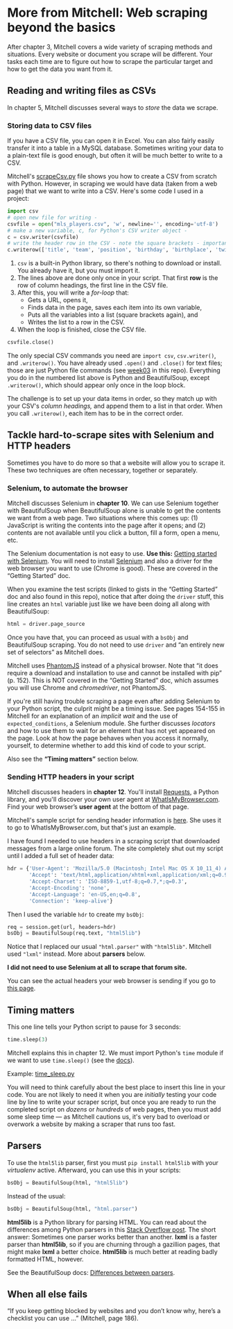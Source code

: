 # More from Mitchell: Web scraping beyond the basics

After chapter 3, Mitchell covers a wide variety of scraping methods and situations. Every website or document you scrape will be different. Your tasks each time are to figure out how to scrape the particular target and how to get the data you want from it.

## Reading and writing files as CSVs

In chapter 5, Mitchell discusses several ways to *store* the data we scrape.

### Storing data to CSV files

If you have a CSV file, you can open it in Excel. You can also fairly easily transfer it into a table in a MySQL database. Sometimes writing your data to a plain-text file is good enough, but often it will be much better to write to a CSV.

Mitchell's [scrapeCsv.py](https://github.com/REMitchell/python-scraping/blob/master/chapter5/3-scrapeCsv.py) file shows you how to create a CSV from scratch with Python. However, in scraping we would have data (taken from a web page) that we want to write into a CSV. Here's some code I used in a project:

```python
import csv
# open new file for writing -
csvfile = open("mls_players.csv", 'w', newline='', encoding='utf-8')
# make a new variable, c, for Python's CSV writer object -
c = csv.writer(csvfile)
# write the header row in the CSV - note the square brackets - important!
c.writerow(['title', 'team', 'position', 'birthday', 'birthplace', 'twitter'])
```

1. `csv` is a built-in Python library, so there's nothing to download or install. You already have it, but you must import it.
2. The lines above are done only once in your script. That first **row** is the row of column headings, the first line in the CSV file.
3. After this, you will write a *for-loop* that:
   * Gets a URL, opens it,
   * Finds data in the page, saves each item into its own variable,
   * Puts all the variables into a list (square brackets again), and
   * Writes the list to a row in the CSV.
 4. When the loop is finished, close the CSV file.

```python
csvfile.close()
```

The only special CSV commands you need are `import csv`, `csv.writer()`, and `.writerow()`. You have already used `.open()` and `.close()` for text files; those are just Python file commands (see [week03](https://github.com/macloo/python-beginners/tree/master/week03) in this repo). Everything you do in the numbered list above is Python and BeautifulSoup, except `.writerow()`, which should appear only once in the loop block.

The challenge is to set up your data items in order, so they match up with your CSV's *column headings,* and append them to a list in that order. When you call `.writerow()`, each item has to be in the correct order.

## Tackle hard-to-scrape sites with Selenium and HTTP headers

Sometimes you have to do more so that a website will allow you to scrape it. These two techniques are often necessary, together or separately.

### Selenium, to automate the browser

Mitchell discusses Selenium in **chapter 10**. We can use Selenium together with BeautifulSoup when BeautifulSoup alone is unable to get the contents we want from a web page. Two situations where this comes up: (1) JavaScript is writing the contents into the page after it opens; and (2) contents are not available until you click a button, fill a form, open a menu, etc.

The Selenium documentation is not easy to use. **Use this:** [Getting started with Selenium](http://bit.ly/selenium-intro). You will need to install [Selenium](https://www.seleniumhq.org/) and also a driver for the web browser you want to use (Chrome is good). These are covered in the “Getting Started” doc.

When you examine the test scripts (linked to gists in the “Getting Started” doc and also found in this repo), notice that after doing the `driver` stuff, this line creates an `html` variable just like we have been doing all along with BeautifulSoup:

```python
html = driver.page_source
```

Once you have that, you can proceed as usual with a `bsObj` and BeautifulSoup scraping. You do not need to use `driver` and “an entirely new set of selectors” as Mitchell does.

Mitchell uses [PhantomJS](https://github.com/ariya/phantomjs) instead of a physical browser. Note that “it does require a download and installation to use and cannot be installed with pip” (p. 152). This is NOT covered in the “Getting Started” doc, which assumes you will use Chrome and *chromedriver*, not PhantomJS.

If you're still having trouble scraping a page even after adding Selenium to your Python script, the culprit might be a timing issue. See pages 154-155 in Mitchell for an explanation of an *implicit wait* and the use of `expected_conditions`, a Selenium module. She further discusses *locators* and how to use them to wait for an element that has not yet appeared on the page. Look at how the page behaves when you access it normally, yourself, to determine whether to add this kind of code to your script.

Also see the **“Timing matters”** section below.

### Sending HTTP headers in your script

Mitchell discusses headers in **chapter 12**. You'll install [Requests](http://docs.python-requests.org/en/master/), a Python library, and you'll discover your own user agent at [WhatIsMyBrowser.com](https://www.whatismybrowser.com/). Find your web browser’s **user agent** at the bottom of that page.

Mitchell's sample script for sending header information is [here](https://github.com/REMitchell/python-scraping/blob/master/chapter12/1-headers.py). She uses it to go to WhatIsMyBrowser.com, but that's just an example.

I have found I needed to use headers in a scraping script that downloaded messages from a large online forum. The site completely shut out my script until I added a full set of header data:

```python
hdr = {'User-Agent': 'Mozilla/5.0 (Macintosh; Intel Mac OS X 10_11_4) AppleWebKit/537.36 (KHTML, like Gecko) Chrome/49.0.2623.110 Safari/537.36',
       'Accept': 'text/html,application/xhtml+xml,application/xml;q=0.9,*/*;q=0.8',
       'Accept-Charset': 'ISO-8859-1,utf-8;q=0.7,*;q=0.3',
       'Accept-Encoding': 'none',
       'Accept-Language': 'en-US,en;q=0.8',
       'Connection': 'keep-alive'}
```

Then I used the variable `hdr` to create my `bsObj`:

```python
req = session.get(url, headers=hdr)
bsObj = BeautifulSoup(req.text, "html5lib")
```

Notice that I replaced our usual `"html.parser"` with `"html5lib"`. Mitchell used `"lxml"` instead. More about **parsers** below.

**I did not need to use Selenium at all to scrape that forum site.**

You can see the actual headers your web browser is sending if you go to [this page](https://www.whatismybrowser.com/detect/what-http-headers-is-my-browser-sending).

## Timing matters

This one line tells your Python script to pause for 3 seconds:

```python
time.sleep(3)
```

Mitchell explains this in chapter 12. We must import Python's `time` module if we want to use `time.sleep()` (see the [docs](https://docs.python.org/3/library/time.html#time.sleep)).

Example: [time_sleep.py](https://github.com/macloo/python-beginners/blob/master/web_scraping/more-from-mitchell/time_sleep.py)

You will need to think carefully about the best place to insert this line in your code. You are not likely to need it when you are *initially* testing your code line by line to write your scraper script, but once you are ready to run the completed script on *dozens* or *hundreds* of web pages, then you must add some sleep time &mdash; as Mitchell cautions us, it's very bad to overload or overwork a website by making a scraper that runs too fast.

## Parsers

To use the `html5lib` parser, first you must `pip install html5lib` with your *virtualenv* active. Afterward, you can use this in your scripts:

```python
bsObj = BeautifulSoup(html, "html5lib")
```

Instead of the usual:

```python
bsObj = BeautifulSoup(html, "html.parser")
```

**html5lib** is a Python library for parsing HTML. You can read about the differences among Python parsers in this [Stack Overflow post](https://stackoverflow.com/questions/45494505/python-difference-between-lxml-and-html-parser-and-html5lib-with-beautifu). The short answer: Sometimes one parser works better than another. **lxml** is a faster parser than **html5lib**, so if you are churning through a gazillion pages, that might make **lxml** a better choice. **html5lib** is much better at reading badly formatted HTML, however.

See the BeautifulSoup docs: [Differences between parsers](https://www.crummy.com/software/BeautifulSoup/bs4/doc/#differences-between-parsers).

## When all else fails

“If you keep getting blocked by websites and you don’t know why, here’s a checklist you can use ...” (Mitchell, page 186).
